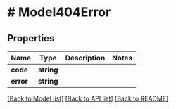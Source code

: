 # # Model404Error

## Properties

Name | Type | Description | Notes
------------ | ------------- | ------------- | -------------
**code** | **string** |  |
**error** | **string** |  |

[[Back to Model list]](../../README.md#models) [[Back to API list]](../../README.md#endpoints) [[Back to README]](../../README.md)
